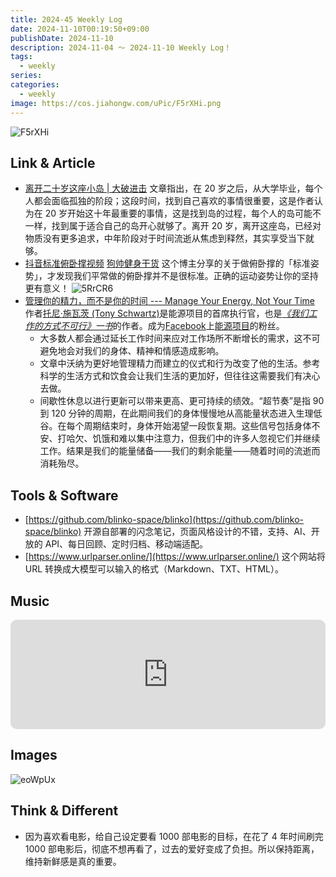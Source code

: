 ```yaml
---
title: 2024-45 Weekly Log
date: 2024-11-10T00:19:50+09:00
publishDate: 2024-11-10
description: 2024-11-04 ～ 2024-11-10 Weekly Log！
tags:
  - weekly
series: 
categories:
  - weekly
image: https://cos.jiahongw.com/uPic/F5rXHi.png
---
```


![F5rXHi](https://cos.jiahongw.com/uPic/F5rXHi.png)

## Link & Article

- [离开二十岁这座小岛 | 大破进击](https://jesor.me/2024/leaving-this-island/)
  文章指出，在 20 岁之后，从大学毕业，每个人都会面临孤独的阶段；这段时间，找到自己喜欢的事情很重要，这是作者认为在 20 岁开始这十年最重要的事情，这是找到岛的过程，每个人的岛可能不一样，找到属于适合自己的岛开心就够了。离开 20 岁，离开这座岛，已经对物质没有更多追求，中年阶段对于时间流逝从焦虑到释然，其实享受当下就够。
- [抖音标准俯卧撑视频](https://www.douyin.com/note/7416203200539249930)
  [狗帅健身干货](https://v.douyin.com/iAU6QPV9/) 这个博主分享的关于做俯卧撑的「标准姿势」，才发现我们平常做的俯卧撑并不是很标准。正确的运动姿势让你的坚持更有意义！
  ![5RrCR6](https://cos.jiahongw.com/uPic/5RrCR6.png)
- [管理你的精力，而不是你的时间 --- Manage Your Energy, Not Your Time](https://hbr.org/2007/10/manage-your-energy-not-your-time)
  作者[托尼·施瓦茨 (Tony Schwartz)](https://hbr.org/search?term=tony%20schwartz&search_type=search-all)是能源项目的首席执行官，也是[_《我们工作的方式不可行》一书_](http://www.amazon.com/gp/product/1451610262/)的作者。成为[Facebook](http://facebook.com/theenergyproject)上[能源项目](http://www.theenergyproject.com/)的粉丝。
  - 大多数人都会通过延长工作时间来应对工作场所不断增长的需求，这不可避免地会对我们的身体、精神和情感造成影响。
  - 文章中沃纳为更好地管理精力而建立的仪式和行为改变了他的生活。参考科学的生活方式和饮食会让我们生活的更加好，但往往这需要我们有决心去做。
  - 间歇性休息以进行更新可以带来更高、更可持续的绩效。“超节奏”是指 90 到 120 分钟的周期，在此期间我们的身体慢慢地从高能量状态进入生理低谷。在每个周期结束时，身体开始渴望一段恢复期。这些信号包括身体不安、打哈欠、饥饿和难以集中注意力，但我们中的许多人忽视它们并继续工作。结果是我们的能量储备——我们的剩余能量——随着时间的流逝而消耗殆尽。

## Tools & Software

- [https://github.com/blinko-space/blinko](https://github.com/blinko-space/blinko)
  开源自部署的闪念笔记，页面风格设计的不错，支持、AI、开放的 API、每日回顾、定时归档、移动端适配。
- [https://www.urlparser.online/](https://www.urlparser.online/)
  这个网站将 URL 转换成大模型可以输入的格式（Markdown、TXT、HTML）。

## Music

<iframe allow="autoplay *; encrypted-media *; fullscreen *; clipboard-write" frameborder="0" height="175" style="width:100%;max-width:660px;overflow:hidden;border-radius:10px;" sandbox="allow-forms allow-popups allow-same-origin allow-scripts allow-storage-access-by-user-activation allow-top-navigation-by-user-activation" src="https://embed.music.apple.com/cn/album/%E4%B8%80%E7%AC%91%E6%B1%9F%E6%B9%96-%E5%8F%98%E9%80%9F%E7%89%88/1761947694?i=1761947696"></iframe>

## Images

![eoWpUx](https://cos.jiahongw.com/uPic/eoWpUx.png)

## Think & Different

- 因为喜欢看电影，给自己设定要看 1000 部电影的目标，在花了 4 年时间刷完 1000 部电影后，彻底不想再看了，过去的爱好变成了负担。所以保持距离，维持新鲜感是真的重要。
